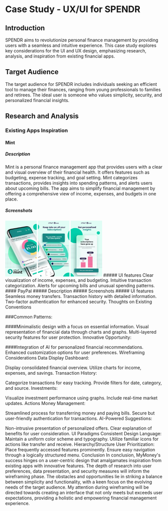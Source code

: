 # Case Study - UX/UI for SPENDR

## Introduction
SPENDR aims to revolutionize personal finance management by providing users with a seamless and intuitive experience. This case study explores key considerations for the UI and UX design, emphasizing research, analysis, and inspiration from existing financial apps.

## Target Audience
The target audience for SPENDR includes individuals seeking an efficient tool to manage their finances, ranging from young professionals to families and retirees. The ideal user is someone who values simplicity, security, and personalized financial insights.

## Research and Analysis

### Existing Apps Inspiration
#### Mint
##### Description
Mint is a personal finance management app that provides users with a clear and visual overview of their financial health. It offers features such as budgeting, expense tracking, and goal setting. Mint categorizes transactions, provides insights into spending patterns, and alerts users about upcoming bills. The app aims to simplify financial management by offering a comprehensive view of income, expenses, and budgets in one place.
##### Screenshots
<img src="/images/mt1.webp" alt="mt1" width="100" />
<img src="/images/mt2.webp" alt="mt2" width="100" />
<img src="/images/mt3.webp" alt="mt3" width="100" />
##### UI features
Clear visualization of income, expenses, and budgeting.
Intuitive transaction categorization.
Alerts for upcoming bills and unusual spending patterns.
#### PayPal
##### Description
##### Screenshots
##### UI features
Seamless money transfers.
Transaction history with detailed information.
Two-factor authentication for enhanced security.
Thoughts on Existing Conventions

###Common Patterns:

####Minimalistic design with a focus on essential information.
Visual representation of financial data through charts and graphs.
Multi-layered security features for user protection.
Innovative Opportunity:

####Integration of AI for personalized financial recommendations.
Enhanced customization options for user preferences.
Wireframing Considerations
Data Display
Dashboard:

Display consolidated financial overview.
Utilize charts for income, expenses, and savings.
Transaction History:

Categorize transactions for easy tracking.
Provide filters for date, category, and source.
Investments:

Visualize investment performance using graphs.
Include real-time market updates.
Actions
Money Management:

Streamlined process for transferring money and paying bills.
Secure but user-friendly authentication for transactions.
AI-Powered Suggestions:

Non-intrusive presentation of personalized offers.
Clear explanation of benefits for user consideration.
UI Paradigms
Consistent Design Language:
Maintain a uniform color scheme and typography.
Utilize familiar icons for actions like transfer and receive.
Hierarchy/Structure
User Prioritization:
Place frequently accessed features prominently.
Ensure easy navigation through a logically structured menu.
Conclusion
In conclusion, MyMoney's success hinges on a user-centric design that amalgamates inspiration from existing apps with innovative features. The depth of research into user preferences, data presentation, and security measures will inform the wireframing phase. The obstacles and opportunities lie in striking a balance between simplicity and functionality, with a keen focus on the evolving needs of the target audience. My attention during wireframing will be directed towards creating an interface that not only meets but exceeds user expectations, providing a holistic and empowering financial management experience.
